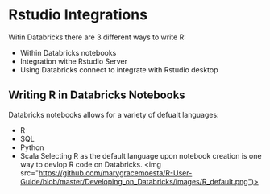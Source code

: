 # Rstudio Integrations
Witin Databricks there are 3 different ways to write R:
 - Within Databricks notebooks
 - Integration withe Rstudio Server
 - Using Databricks connect to integrate with Rstudio desktop 
 
 ## Writing R in Databricks Notebooks
 Databricks notebooks allows for a variety of defualt languages:
 - R
 - SQL
 - Python
 - Scala
 Selecting R as the default language upon notebook creation is one way to devlop R code on Databricks. 
 <img src="https://github.com/marygracemoesta/R-User-Guide/blob/master/Developing_on_Databricks/images/R_default.png")>
 
